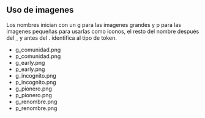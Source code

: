 ## Uso de imagenes
Los nombres inician con un g para las imagenes grandes y p para las imagenes pequeñas para usarlas como iconos, el resto del nombre después del _ y antes del . identifica al tipo de token.
- g_comunidad.png
- p_comunidad.png
- g_early.png
- p_early.png
- g_incognito.png
- p_incognito.png
- g_pionero.png
- p_pionero.png
- g_renombre.png
- p_renombre.png
